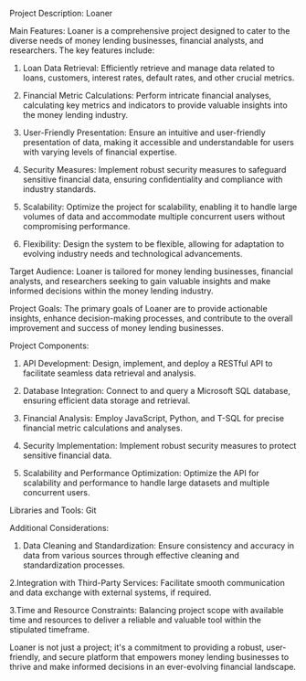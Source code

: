 Project Description: Loaner

Main Features:
Loaner is a comprehensive project designed to cater to the diverse needs of money lending businesses, financial analysts, and researchers. The key features include:

1. Loan Data Retrieval: Efficiently retrieve and manage data related to loans, customers, interest rates, default rates, and other crucial metrics.

2. Financial Metric Calculations: Perform intricate financial analyses, calculating key metrics and indicators to provide valuable insights into the money lending industry.

3. User-Friendly Presentation: Ensure an intuitive and user-friendly presentation of data, making it accessible and understandable for users with varying levels of financial expertise.

4. Security Measures: Implement robust security measures to safeguard sensitive financial data, ensuring confidentiality and compliance with industry standards.

5. Scalability: Optimize the project for scalability, enabling it to handle large volumes of data and accommodate multiple concurrent users without compromising performance.

6. Flexibility: Design the system to be flexible, allowing for adaptation to evolving industry needs and technological advancements.

Target Audience:
Loaner is tailored for money lending businesses, financial analysts, and researchers seeking to gain valuable insights and make informed decisions within the money lending industry.

Project Goals:
The primary goals of Loaner are to provide actionable insights, enhance decision-making processes, and contribute to the overall improvement and success of money lending businesses.

Project Components:

1. API Development: Design, implement, and deploy a RESTful API to facilitate seamless data retrieval and analysis.

2. Database Integration: Connect to and query a Microsoft SQL database, ensuring efficient data storage and retrieval.

3. Financial Analysis: Employ JavaScript, Python, and T-SQL for precise financial metric calculations and analyses.

4. Security Implementation: Implement robust security measures to protect sensitive financial data.

5. Scalability and Performance Optimization: Optimize the API for scalability and performance to handle large datasets and multiple concurrent users.

Libraries and Tools:
Git

Additional Considerations:

1. Data Cleaning and Standardization: Ensure consistency and accuracy in data from various sources through effective cleaning and standardization processes.

2.Integration with Third-Party Services: Facilitate smooth communication and data exchange with external systems, if required.

3.Time and Resource Constraints: Balancing project scope with available time and resources to deliver a reliable and valuable tool within the stipulated timeframe.

Loaner is not just a project; it's a commitment to providing a robust, user-friendly, and secure platform that empowers money lending businesses to thrive and make informed decisions in an ever-evolving financial landscape.
